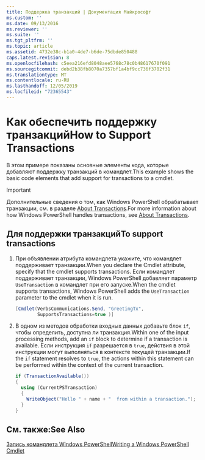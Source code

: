 ```yaml
---
title: Поддержка транзакций | Документация Майкрософт
ms.custom: ''
ms.date: 09/13/2016
ms.reviewer: ''
ms.suite: ''
ms.tgt_pltfrm: ''
ms.topic: article
ms.assetid: 4732e38c-b1a0-4de7-b6de-75dbde850488
caps.latest.revision: 8
ms.openlocfilehash: c5eea216efd8048aee5768c78c0b48617670f091
ms.sourcegitcommit: debd2b38fb8070a7357bf1a4bf9cc736f3702f31
ms.translationtype: MT
ms.contentlocale: ru-RU
ms.lasthandoff: 12/05/2019
ms.locfileid: "72365543"
---
```

# <a name="how-to-support-transactions"></a><span data-ttu-id="032c9-102">Как обеспечить поддержку транзакций</span><span class="sxs-lookup"><span data-stu-id="032c9-102">How to Support Transactions</span></span>

<span data-ttu-id="032c9-103">В этом примере показаны основные элементы кода, которые добавляют поддержку транзакций в командлет.</span><span class="sxs-lookup"><span data-stu-id="032c9-103">This example shows the basic code elements that add support for transactions to a cmdlet.</span></span>

> [!IMPORTANT]
> <span data-ttu-id="032c9-104">Дополнительные сведения о том, как Windows PowerShell обрабатывает транзакции, см. в разделе [About Transactions][about_Transactions].</span><span class="sxs-lookup"><span data-stu-id="032c9-104">For more information about how Windows PowerShell handles transactions, see [About Transactions][about_Transactions].</span></span>

## <a name="to-support-transactions"></a><span data-ttu-id="032c9-105">Для поддержки транзакций</span><span class="sxs-lookup"><span data-stu-id="032c9-105">To support transactions</span></span>

1. <span data-ttu-id="032c9-106">При объявлении атрибута командлета укажите, что командлет поддерживает транзакции.</span><span class="sxs-lookup"><span data-stu-id="032c9-106">When you declare the Cmdlet attribute, specify that the cmdlet supports transactions.</span></span>
   <span data-ttu-id="032c9-107">Если командлет поддерживает транзакции, Windows PowerShell добавляет параметр `UseTransaction` в командлет при его запуске.</span><span class="sxs-lookup"><span data-stu-id="032c9-107">When the cmdlet supports transactions, Windows PowerShell adds the `UseTransaction` parameter to the cmdlet when it is run.</span></span>

    ```csharp
    [Cmdlet(VerbsCommunications.Send, "GreetingTx",
            SupportsTransactions=true )]
    ```

2. <span data-ttu-id="032c9-108">В одном из методов обработки входных данных добавьте блок `if`, чтобы определить, доступна ли транзакция.</span><span class="sxs-lookup"><span data-stu-id="032c9-108">Within one of the input processing methods, add an `if` block to determine if a transaction is available.</span></span>
   <span data-ttu-id="032c9-109">Если инструкция `if` разрешается в `true`, действия в этой инструкции могут выполняться в контексте текущей транзакции.</span><span class="sxs-lookup"><span data-stu-id="032c9-109">If the `if` statement resolves to `true`, the actions within this statement can be performed within the context of the current transaction.</span></span>

    ```csharp
    if (TransactionAvailable())
    {
      using (CurrentPSTransaction)
      {
        WriteObject("Hello " + name + "  from within a transaction.");
      }
    }
    ```

## <a name="see-also"></a><span data-ttu-id="032c9-110">См. также:</span><span class="sxs-lookup"><span data-stu-id="032c9-110">See Also</span></span>

[<span data-ttu-id="032c9-111">Запись командлета Windows PowerShell</span><span class="sxs-lookup"><span data-stu-id="032c9-111">Writing a Windows PowerShell Cmdlet</span></span>](./writing-a-windows-powershell-cmdlet.md)

<!-- External URLs -->

[about_Transactions]: /powershell/module/Microsoft.PowerShell.Core/About/about_Transactions
